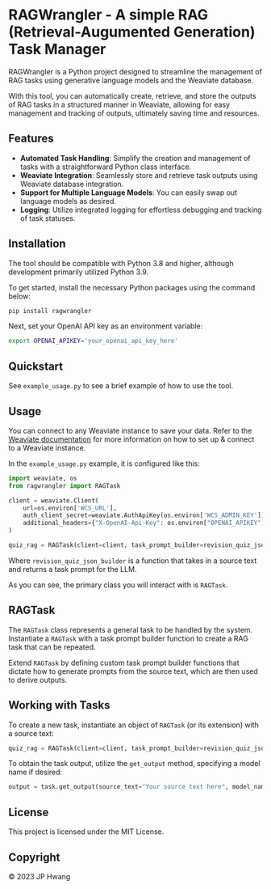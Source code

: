# RAGWrangler - A simple RAG (Retrieval-Augumented Generation) Task Manager

RAGWrangler is a Python project designed to streamline the management of RAG tasks using generative language models and the Weaviate database.

With this tool, you can automatically create, retrieve, and store the outputs of RAG tasks in a structured manner in Weaviate, allowing for easy management and tracking of outputs, ultimately saving time and resources.

## Features

- **Automated Task Handling**: Simplify the creation and management of tasks with a straightforward Python class interface.
- **Weaviate Integration**: Seamlessly store and retrieve task outputs using Weaviate database integration.
- **Support for Multiple Language Models**: You can easily swap out language models as desired.
- **Logging**: Utilize integrated logging for effortless debugging and tracking of task statuses.

## Installation

The tool should be compatible with Python 3.8 and higher, although development primarily utilized Python 3.9.

To get started, install the necessary Python packages using the command below:

```sh
pip install ragwrangler
```

Next, set your OpenAI API key as an environment variable:

```sh
export OPENAI_APIKEY='your_openai_api_key_here'
```

## Quickstart

See `example_usage.py` to see a brief example of how to use the tool.

## Usage

You can connect to any Weaviate instance to save your data. 
Refer to the [Weaviate documentation](https://weaviate.io/developers/weaviate/installation) for more information on how to set up & connect to a Weaviate instance.

In the `example_usage.py` example, it is configured like this:

```python
import weaviate, os
from ragwrangler import RAGTask

client = weaviate.Client(
    url=os.environ['WCS_URL'],
    auth_client_secret=weaviate.AuthApiKey(os.environ['WCS_ADMIN_KEY']),
    additional_headers={"X-OpenAI-Api-Key": os.environ["OPENAI_APIKEY"]}
)

quiz_rag = RAGTask(client=client, task_prompt_builder=revision_quiz_json_builder)
```

Where `revision_quiz_json_builder` is a function that takes in a source text and returns a task prompt for the LLM.

As you can see, the primary class you will interact with is `RAGTask`.

## RAGTask

The `RAGTask` class represents a general task to be handled by the system. 
Instantiate a `RAGTask` with a task prompt builder function to create a RAG task that can be repeated.

Extend `RAGTask` by defining custom task prompt builder functions that dictate how to generate prompts from the source text, which are then used to derive outputs.

## Working with Tasks

To create a new task, instantiate an object of `RAGTask` (or its extension) with a source text:

```python
quiz_rag = RAGTask(client=client, task_prompt_builder=revision_quiz_json_builder)
```

To obtain the task output, utilize the `get_output` method, specifying a model name if desired:

```python
output = task.get_output(source_text="Your source text here", model_name="gpt-3.5-turbo")
```

## License
This project is licensed under the MIT License.

## Copyright
© 2023 JP Hwang
